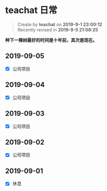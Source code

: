 # teachat 日常

> Create by **teachat** on **2019-9-1 23:00:12**  
> Recently revised in **2019-9-5 21:08:25**

**种下一棵树最好的时间是十年前，其次是现在。**

## 2019-09-05

- [x] 公司项目

## 2019-09-04

- [x] 公司项目

## 2019-09-03

- [x] 公司项目

## 2019-09-02

- [x] 公司项目

## 2019-09-01

- [x] 休息
